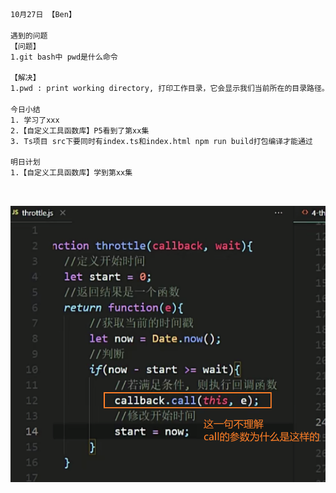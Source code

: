```html
10月27日 【Ben】

遇到的问题
【问题】
1.git bash中 pwd是什么命令

【解决】
1.pwd : print working directory, 打印工作目录，它会显示我们当前所在的目录路径。

今日小结
1. 学习了xxx
2.【自定义工具函数库】P5看到了第xx集
3. Ts项目 src下要同时有index.ts和index.html npm run build打包编译才能通过

明日计划
1.【自定义工具函数库】学到第xx集
```

​	

![image-20221027090516789](10月27日.assets/image-20221027090516789.png)